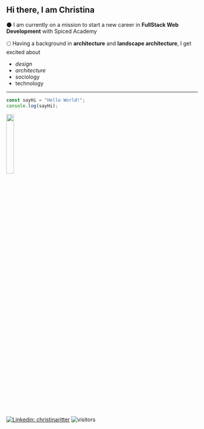 ## Hi there, I am Christina

:new_moon: I am currently on a mission to start a new career in **FullStack Web Development** with Spiced Academy

:full_moon: Having a background in **architecture** and **landscape architecture**, I get excited about
- _design_          
- _architecture_    
- sociology         
- technology        

---
```javascript
const sayHi = "Hello World!";
console.log(sayHi);
```
<img src="https://media.giphy.com/media/JpCXB894hA1rgd94u9/giphy.gif" width=20% height=20%>


[![Linkedin: christinaritter](https://img.shields.io/badge/-christinaritter-blue?style=flat-square&logo=Linkedin&logoColor=white&link=https://www.linkedin.com/in/christinaritter/)](https://www.linkedin.com/in/christina-ritter-90627819b/)
![visitors](https://visitor-badge.glitch.me/badge?page_id=christinaritter&left_color=pink&right_color=blue)
